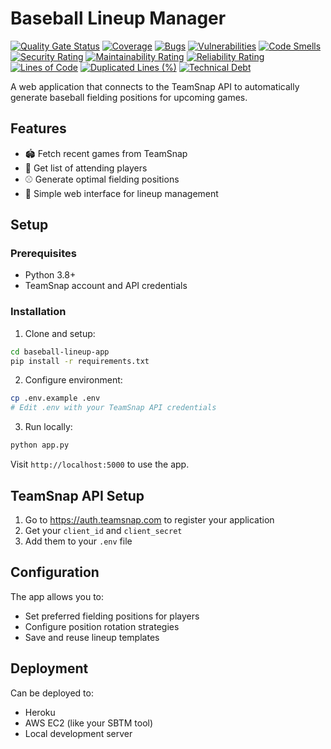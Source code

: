 # Baseball Lineup Manager

[![Quality Gate Status](http://44.206.255.230:9000/api/project_badges/measure?project=baseball-lineup-app&metric=alert_status)](http://44.206.255.230:9000/dashboard?id=baseball-lineup-app)
[![Coverage](http://44.206.255.230:9000/api/project_badges/measure?project=baseball-lineup-app&metric=coverage)](http://44.206.255.230:9000/dashboard?id=baseball-lineup-app)
[![Bugs](http://44.206.255.230:9000/api/project_badges/measure?project=baseball-lineup-app&metric=bugs)](http://44.206.255.230:9000/dashboard?id=baseball-lineup-app)
[![Vulnerabilities](http://44.206.255.230:9000/api/project_badges/measure?project=baseball-lineup-app&metric=vulnerabilities)](http://44.206.255.230:9000/dashboard?id=baseball-lineup-app)
[![Code Smells](http://44.206.255.230:9000/api/project_badges/measure?project=baseball-lineup-app&metric=code_smells)](http://44.206.255.230:9000/dashboard?id=baseball-lineup-app)
[![Security Rating](http://44.206.255.230:9000/api/project_badges/measure?project=baseball-lineup-app&metric=security_rating)](http://44.206.255.230:9000/dashboard?id=baseball-lineup-app)
[![Maintainability Rating](http://44.206.255.230:9000/api/project_badges/measure?project=baseball-lineup-app&metric=sqale_rating)](http://44.206.255.230:9000/dashboard?id=baseball-lineup-app)
[![Reliability Rating](http://44.206.255.230:9000/api/project_badges/measure?project=baseball-lineup-app&metric=reliability_rating)](http://44.206.255.230:9000/dashboard?id=baseball-lineup-app)
[![Lines of Code](http://44.206.255.230:9000/api/project_badges/measure?project=baseball-lineup-app&metric=ncloc)](http://44.206.255.230:9000/dashboard?id=baseball-lineup-app)
[![Duplicated Lines (%)](http://44.206.255.230:9000/api/project_badges/measure?project=baseball-lineup-app&metric=duplicated_lines_density)](http://44.206.255.230:9000/dashboard?id=baseball-lineup-app)
[![Technical Debt](http://44.206.255.230:9000/api/project_badges/measure?project=baseball-lineup-app&metric=sqale_index)](http://44.206.255.230:9000/dashboard?id=baseball-lineup-app)

A web application that connects to the TeamSnap API to automatically generate baseball fielding positions for upcoming games.

## Features

- 🏟️ Fetch recent games from TeamSnap
- 👥 Get list of attending players
- ⚾ Generate optimal fielding positions
- 📱 Simple web interface for lineup management

## Setup

### Prerequisites
- Python 3.8+
- TeamSnap account and API credentials

### Installation

1. Clone and setup:
```bash
cd baseball-lineup-app
pip install -r requirements.txt
```

2. Configure environment:
```bash
cp .env.example .env
# Edit .env with your TeamSnap API credentials
```

3. Run locally:
```bash
python app.py
```

Visit `http://localhost:5000` to use the app.

## TeamSnap API Setup

1. Go to https://auth.teamsnap.com to register your application
2. Get your `client_id` and `client_secret`
3. Add them to your `.env` file

## Configuration

The app allows you to:
- Set preferred fielding positions for players
- Configure position rotation strategies
- Save and reuse lineup templates

## Deployment

Can be deployed to:
- Heroku
- AWS EC2 (like your SBTM tool)
- Local development server